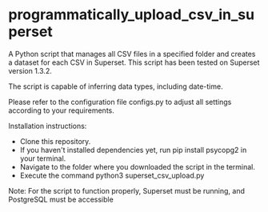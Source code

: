 # programmatically_upload_csv_in_superset

A Python script that manages all CSV files in a specified folder and creates a dataset for each CSV in Superset. This script has been tested on Superset version 1.3.2.

The script is capable of inferring data types, including date-time.

Please refer to the configuration file configs.py to adjust all settings according to your requirements.

Installation instructions:
   
- Clone this repository.
- If you haven't installed dependencies yet, run pip install psycopg2 in your terminal.
- Navigate to the folder where you downloaded the script in the terminal.
- Execute the command python3 superset_csv_upload.py

 
Note: For the script to function properly, Superset must be running, and PostgreSQL must be accessible
